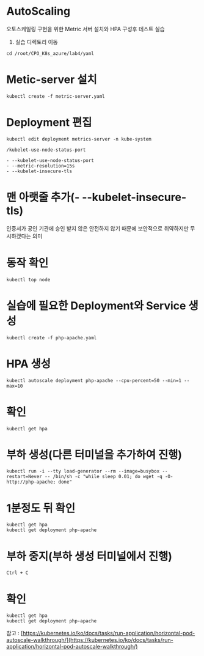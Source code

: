 # AutoScaling
오토스케일링 구현을 위한 Metric 서버 설치와 HPA 구성후 테스트 실습

1. 실습 디렉토리 이동
```
cd /root/CPO_K8s_azure/lab4/yaml
```


# Metic-server 설치

```
kubectl create -f metric-server.yaml
```

# Deployment 편집

```
kubectl edit deployment metrics-server -n kube-system
```

```
/kubelet-use-node-status-port

- --kubelet-use-node-status-port
- --metric-resolution=15s
- --kubelet-insecure-tls
```
# 맨 아랫줄 추가(- --kubelet-insecure-tls)	
인증서가 공인 기관에 승인 받지 않은 안전하지 않기 때문에 보안적으로 취약하지만 무시하겠다는 의미


# 동작 확인

```
kubectl top node
```

# 실습에 필요한 Deployment와 Service 생성

```
kubectl create -f php-apache.yaml
```

# HPA 생성

```
kubectl autoscale deployment php-apache --cpu-percent=50 --min=1 --max=10
```

# 확인

```
kubectl get hpa
```

# 부하 생성(다른 터미널을 추가하여 진행)

```
kubectl run -i --tty load-generator --rm --image=busybox --restart=Never -- /bin/sh -c "while sleep 0.01; do wget -q -O- http://php-apache; done"
```

# 1분정도 뒤 확인

```
kubectl get hpa
kubectl get deployment php-apache
```


# 부하 중지(부하 생성 터미널에서 진행)

```
Ctrl + C
```

# 확인

```
kubectl get hpa
kubectl get deployment php-apache
```

참고 : [https://kubernetes.io/ko/docs/tasks/run-application/horizontal-pod-autoscale-walkthrough/](https://kubernetes.io/ko/docs/tasks/run-application/horizontal-pod-autoscale-walkthrough/)
